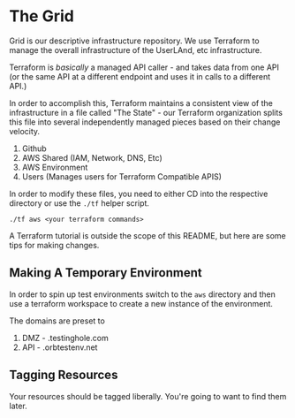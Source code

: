 # The Grid

Grid is our descriptive infrastructure repository.  We use Terraform to manage
the overall infrastructure of the UserLAnd, etc infrastructure.

Terraform is _basically_ a managed API caller - and takes data from one API (or
the same API at a different endpoint and uses it in calls to a different API.)

In order to accomplish this, Terraform maintains a consistent view of the
infrastructure in a file called "The State" - our Terraform organization
splits this file into several independently managed pieces based on their
change velocity.

1. Github
2. AWS Shared (IAM, Network, DNS, Etc)
3. AWS Environment
4. Users (Manages users for Terraform Compatible APIS)

In order to modify these files, you need to either CD into the respective
directory or use the `./tf` helper script.

`./tf aws <your terraform commands>`

A Terraform tutorial is outside the scope of this README, but here are some
tips for making changes.

## Making A Temporary Environment

In order to spin up test environments switch to the `aws` directory and then
use a terraform workspace to create a new instance of the environment.

The domains are preset to

1. DMZ - <yourenvname>.testinghole.com
2. API - <yourenvname>.orbtestenv.net


## Tagging Resources

Your resources should be tagged liberally.  You're going to want to find them
later.
